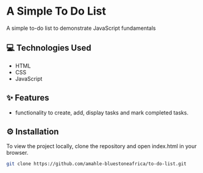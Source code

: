 # A Simple To Do List
A simple to-do list to demonstrate JavaScript fundamentals

## 💻 Technologies Used
* HTML
* CSS
* JavaScript

## ✨ Features
* functionality to create, add, display tasks and mark completed tasks.

## ⚙️ Installation
To view the project locally, clone the repository and open index.html in your browser.

```bash
git clone https://github.com/amahle-bluestoneafrica/to-do-list.git
```
